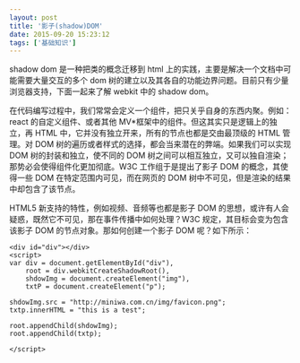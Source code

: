 ```yaml
---
layout: post
title: '影子(shadow)DOM'
date: 2015-09-20 15:23:12
tags: ['基础知识']
---
```


shadow dom 是一种把类的概念迁移到 html 上的实践，主要是解决一个文档中可能需要大量交互的多个 dom 树的建立以及其各自的功能边界问题。目前只有少量浏览器支持，下面一起来了解 webkit 中的 shadow dom。

在代码编写过程中，我们常常会定义一个组件，把只关乎自身的东西内聚。例如：react 的自定义组件、或者其他 MV\*框架中的组件。但这其实只是逻辑上的独立，再 HTML 中，它并没有独立开来，所有的节点也都是交由最顶级的 HTML 管理。对 DOM 树的遍历或者样式的选择，都会当来潜在的弊端。如果我们可以实现 DOM 树的封装和独立，使不同的 DOM 树之间可以相互独立，又可以独自渲染；那势必会使得组件化更加彻底。W3C 工作组于是提出了影子 DOM 的概念，其使得一些 DOM 在特定范围内可见，而在网页的 DOM 树中不可见，但是渲染的结果中却包含了该节点。

HTML5 新支持的特性，例如视频、音频等也都是影子 DOM 的思想，或许有人会疑惑，既然它不可见，那在事件传播中如何处理？W3C 规定，其目标会变为包含该影子 DOM 的节点对象。那如何创建一个影子 DOM 呢？如下所示：

```
<div id="div"></div>
<script>
var div = document.getElementById("div"),
    root = div.webkitCreateShadowRoot(),
    shdowImg = document.createElement("img"),
    txtP = document.createElement("p");

shdowImg.src = "http://miniwa.com.cn/img/favicon.png";
txtp.innerHTML = "this is a test";

root.appendChild(shdowImg);
root.appendChild(txtp);

</script>
```
